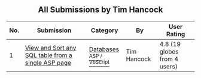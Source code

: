 ﻿<div align="center">

## All Submissions by Tim Hancock

</div>

No.  | Submission | Category | By   | User Rating
---- | ---------- | -------- | ---- | -----------
1 | [View and Sort any SQL table from a single ASP page<br />](https://github.com/Planet-Source-Code/tim-hancock-view-and-sort-any-sql-table-from-a-single-asp-page__4-6238) | [Databases<br /><sup>ASP / VbScript</sup>](../ByCategory/databases__4-5.md) | Tim Hancock | 4.8 (19 globes from 4 users)
